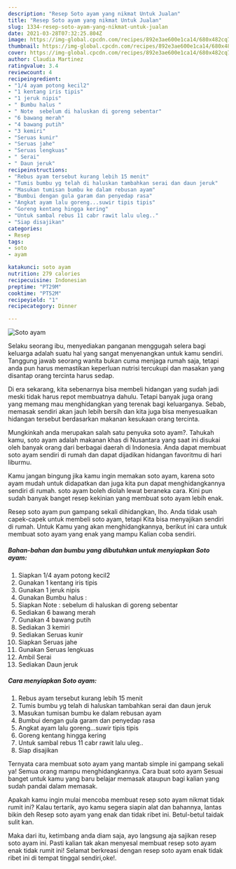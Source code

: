 ```yaml
---
description: "Resep Soto ayam yang nikmat Untuk Jualan"
title: "Resep Soto ayam yang nikmat Untuk Jualan"
slug: 1334-resep-soto-ayam-yang-nikmat-untuk-jualan
date: 2021-03-28T07:32:25.804Z
image: https://img-global.cpcdn.com/recipes/892e3ae600e1ca14/680x482cq70/soto-ayam-foto-resep-utama.jpg
thumbnail: https://img-global.cpcdn.com/recipes/892e3ae600e1ca14/680x482cq70/soto-ayam-foto-resep-utama.jpg
cover: https://img-global.cpcdn.com/recipes/892e3ae600e1ca14/680x482cq70/soto-ayam-foto-resep-utama.jpg
author: Claudia Martinez
ratingvalue: 3.4
reviewcount: 4
recipeingredient:
- "1/4 ayam potong kecil2"
- "1 kentang iris tipis"
- "1 jeruk nipis"
- " Bumbu halus "
- " Note  sebelum di haluskan di goreng sebentar"
- "6 bawang merah"
- "4 bawang putih"
- "3 kemiri"
- "Seruas kunir"
- "Seruas jahe"
- "Seruas lengkuas"
- " Serai"
- " Daun jeruk"
recipeinstructions:
- "Rebus ayam tersebut kurang lebih 15 menit"
- "Tumis bumbu yg telah di haluskan tambahkan serai dan daun jeruk"
- "Masukan tumisan bumbu ke dalam rebusan ayam"
- "Bumbui dengan gula garam dan penyedap rasa"
- "Angkat ayam lalu goreng...suwir tipis tipis"
- "Goreng kentang hingga kering"
- "Untuk sambal rebus 11 cabr rawit lalu uleg.."
- "Siap disajikan"
categories:
- Resep
tags:
- soto
- ayam

katakunci: soto ayam 
nutrition: 279 calories
recipecuisine: Indonesian
preptime: "PT29M"
cooktime: "PT52M"
recipeyield: "1"
recipecategory: Dinner

---
```



![Soto ayam](https://img-global.cpcdn.com/recipes/892e3ae600e1ca14/680x482cq70/soto-ayam-foto-resep-utama.jpg)

Selaku seorang ibu, menyediakan panganan menggugah selera bagi keluarga adalah suatu hal yang sangat menyenangkan untuk kamu sendiri. Tanggung jawab seorang  wanita bukan cuma menjaga rumah saja, tetapi anda pun harus memastikan keperluan nutrisi tercukupi dan masakan yang disantap orang tercinta harus sedap.

Di era  sekarang, kita sebenarnya bisa membeli hidangan yang sudah jadi meski tidak harus repot membuatnya dahulu. Tetapi banyak juga orang yang memang mau menghidangkan yang terenak bagi keluarganya. Sebab, memasak sendiri akan jauh lebih bersih dan kita juga bisa menyesuaikan hidangan tersebut berdasarkan makanan kesukaan orang tercinta. 



Mungkinkah anda merupakan salah satu penyuka soto ayam?. Tahukah kamu, soto ayam adalah makanan khas di Nusantara yang saat ini disukai oleh banyak orang dari berbagai daerah di Indonesia. Anda dapat membuat soto ayam sendiri di rumah dan dapat dijadikan hidangan favoritmu di hari liburmu.

Kamu jangan bingung jika kamu ingin memakan soto ayam, karena soto ayam mudah untuk didapatkan dan juga kita pun dapat menghidangkannya sendiri di rumah. soto ayam boleh diolah lewat beraneka cara. Kini pun sudah banyak banget resep kekinian yang membuat soto ayam lebih enak.

Resep soto ayam pun gampang sekali dihidangkan, lho. Anda tidak usah capek-capek untuk membeli soto ayam, tetapi Kita bisa menyajikan sendiri di rumah. Untuk Kamu yang akan menghidangkannya, berikut ini cara untuk membuat soto ayam yang enak yang mampu Kalian coba sendiri.

<!--inarticleads1-->

##### Bahan-bahan dan bumbu yang dibutuhkan untuk menyiapkan Soto ayam:

1. Siapkan 1/4 ayam potong kecil2
1. Gunakan 1 kentang iris tipis
1. Gunakan 1 jeruk nipis
1. Gunakan  Bumbu halus :
1. Siapkan  Note : sebelum di haluskan di goreng sebentar
1. Sediakan 6 bawang merah
1. Gunakan 4 bawang putih
1. Sediakan 3 kemiri
1. Sediakan Seruas kunir
1. Siapkan Seruas jahe
1. Gunakan Seruas lengkuas
1. Ambil  Serai
1. Sediakan  Daun jeruk




<!--inarticleads2-->

##### Cara menyiapkan Soto ayam:

1. Rebus ayam tersebut kurang lebih 15 menit
1. Tumis bumbu yg telah di haluskan tambahkan serai dan daun jeruk
1. Masukan tumisan bumbu ke dalam rebusan ayam
1. Bumbui dengan gula garam dan penyedap rasa
1. Angkat ayam lalu goreng...suwir tipis tipis
1. Goreng kentang hingga kering
1. Untuk sambal rebus 11 cabr rawit lalu uleg..
1. Siap disajikan




Ternyata cara membuat soto ayam yang mantab simple ini gampang sekali ya! Semua orang mampu menghidangkannya. Cara buat soto ayam Sesuai banget untuk kamu yang baru belajar memasak ataupun bagi kalian yang sudah pandai dalam memasak.

Apakah kamu ingin mulai mencoba membuat resep soto ayam nikmat tidak rumit ini? Kalau tertarik, ayo kamu segera siapin alat dan bahannya, lantas bikin deh Resep soto ayam yang enak dan tidak ribet ini. Betul-betul taidak sulit kan. 

Maka dari itu, ketimbang anda diam saja, ayo langsung aja sajikan resep soto ayam ini. Pasti kalian tak akan menyesal membuat resep soto ayam enak tidak rumit ini! Selamat berkreasi dengan resep soto ayam enak tidak ribet ini di tempat tinggal sendiri,oke!.

